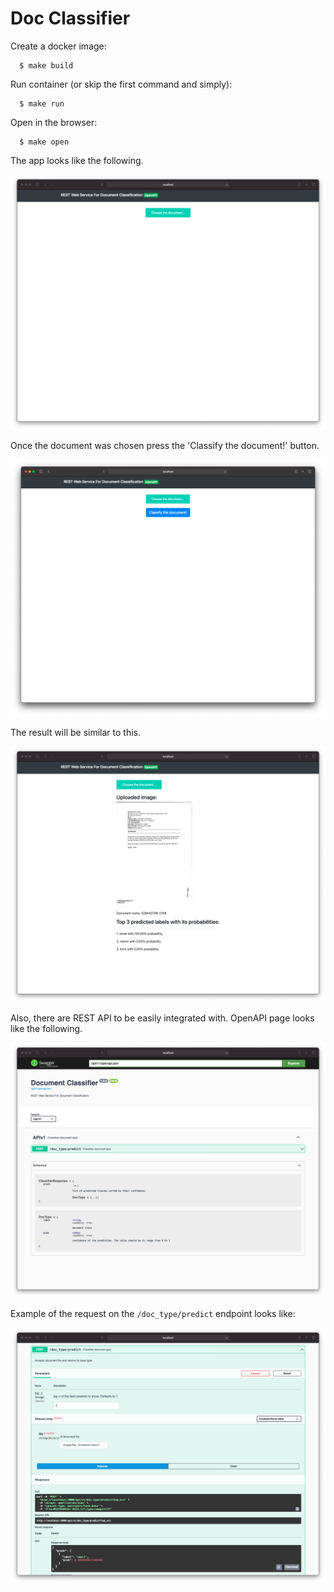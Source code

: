 # Doc Classifier

Create a docker image:

      $ make build

Run container (or skip the first command and simply):

      $ make run

Open in the browser:

      $ make open

The app looks like the following.

![step 1](assets/readme/step1.png)

Once the document was chosen press the 'Classify the document!' button.

![step 2](assets/readme/step2.png)

The result will be similar to this.

![step 3](assets/readme/step3.png)

Also, there are REST API to be easily integrated with. OpenAPI page looks like the following.

![step 4](assets/readme/swagger1.png)

Example of the request on the `/doc_type/predict` endpoint looks like:

![step 5](assets/readme/swagger2.png)